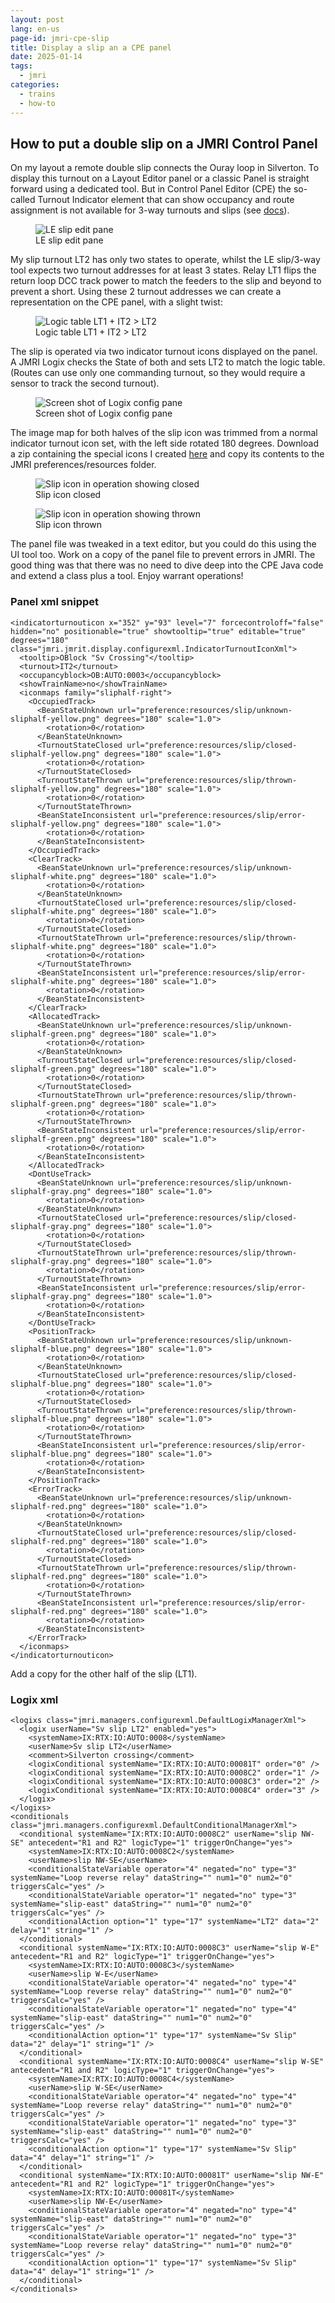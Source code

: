```yaml
---
layout: post
lang: en-us
page-id: jmri-cpe-slip
title: Display a slip an a CPE panel
date: 2025-01-14
tags:
  - jmri
categories:
  - trains
  - how-to
---
```


## How to put a double slip on a JMRI Control Panel

On my layout a remote double slip connects the Ouray loop in Silverton. To display this turnout on a Layout Editor panel or a classic Panel is straight forward using a dedicated tool. But in Control Panel Editor (CPE) the so-called Turnout Indicator element that can show occupancy and route assignment is not available for 3-way turnouts and slips (see [docs](www.jmri.org/help/en/package/jmri/jmrit/display/ControlPanelEditor.shtml)).

<figure><img src='{{ "/assets/img/trains2/jmri/jmri-le-slipedit.png" | relative_url }}' alt="LE slip edit pane" class='img-fluid'><figcaption class="kleiner">LE slip edit pane</figcaption></figure>

My slip turnout LT2 has only two states to operate, whilst the LE slip/3-way tool expects two turnout addresses for at least 3 states.
Relay LT1 flips the return loop DCC track power to match the feeders to the slip and beyond to prevent a short.
Using these 2 turnout addresses we can create a representation on the CPE panel, with a slight twist:

<figure><img src='{{ "/assets/img/trains2/jmri/slip-logic-table.png" | relative_url }}' alt="Logic table LT1 + IT2 > LT2" class='img-fluid'><figcaption class="kleiner">Logic table LT1 + IT2 > LT2</figcaption></figure>

The slip is operated via two indicator turnout icons displayed on the panel.
A JMRI Logix checks the State of both and sets LT2 to match the logic table. (Routes can use only one commanding turnout, so they would require a sensor to track the second turnout).

<figure><img src='{{ "/assets/img/trains2/jmri/jmri-logix-edit.png" | relative_url }}' alt="Screen shot of Logix config pane" class='img-fluid'><figcaption class="kleiner">Screen shot of Logix config pane</figcaption></figure>

The image map for both halves of the slip icon was trimmed from a normal indicator turnout icon set, with the left side rotated 180 degrees.
Download a zip containing the special icons I created [here](/assets/downloads/jmriprefs-resources-slip.zip) and copy its contents to the JMRI preferences/resources folder.

<div class="row">
<div class="col-sm">
<figure><img src='{{ "/assets/img/trains2/jmri/cpe-slip-c.png" | relative_url }}' alt="Slip icon in operation showing closed" class='img-fluid'><figcaption class="kleiner">Slip icon closed</figcaption></figure>
</div>
<div class="col-sm">
<figure><img src='{{ "/assets/img/trains2/jmri/cpe-slip-t.png" | relative_url }}' alt="Slip icon in operation showing thrown" class='img-fluid'><figcaption class="kleiner">Slip icon thrown</figcaption></figure>
</div>
</div>

The panel file was tweaked in a text editor, but you could do this using the UI tool too. Work on a copy of the panel file to prevent errors in JMRI.
The good thing was that there was no need to dive deep into the CPE Java code and extend a class plus a tool. Enjoy warrant operations!

### Panel xml snippet

```
<indicatorturnouticon x="352" y="93" level="7" forcecontroloff="false" hidden="no" positionable="true" showtooltip="true" editable="true" degrees="180" class="jmri.jmrit.display.configurexml.IndicatorTurnoutIconXml">
  <tooltip>OBlock "Sv Crossing"</tooltip>
  <turnout>IT2</turnout>
  <occupancyblock>OB:AUTO:0003</occupancyblock>
  <showTrainName>no</showTrainName>
  <iconmaps family="sliphalf-right">
    <OccupiedTrack>
      <BeanStateUnknown url="preference:resources/slip/unknown-sliphalf-yellow.png" degrees="180" scale="1.0">
        <rotation>0</rotation>
      </BeanStateUnknown>
      <TurnoutStateClosed url="preference:resources/slip/closed-sliphalf-yellow.png" degrees="180" scale="1.0">
        <rotation>0</rotation>
      </TurnoutStateClosed>
      <TurnoutStateThrown url="preference:resources/slip/thrown-sliphalf-yellow.png" degrees="180" scale="1.0">
        <rotation>0</rotation>
      </TurnoutStateThrown>
      <BeanStateInconsistent url="preference:resources/slip/error-sliphalf-yellow.png" degrees="180" scale="1.0">
        <rotation>0</rotation>
      </BeanStateInconsistent>
    </OccupiedTrack>
    <ClearTrack>
      <BeanStateUnknown url="preference:resources/slip/unknown-sliphalf-white.png" degrees="180" scale="1.0">
        <rotation>0</rotation>
      </BeanStateUnknown>
      <TurnoutStateClosed url="preference:resources/slip/closed-sliphalf-white.png" degrees="180" scale="1.0">
        <rotation>0</rotation>
      </TurnoutStateClosed>
      <TurnoutStateThrown url="preference:resources/slip/thrown-sliphalf-white.png" degrees="180" scale="1.0">
        <rotation>0</rotation>
      </TurnoutStateThrown>
      <BeanStateInconsistent url="preference:resources/slip/error-sliphalf-white.png" degrees="180" scale="1.0">
        <rotation>0</rotation>
      </BeanStateInconsistent>
    </ClearTrack>
    <AllocatedTrack>
      <BeanStateUnknown url="preference:resources/slip/unknown-sliphalf-green.png" degrees="180" scale="1.0">
        <rotation>0</rotation>
      </BeanStateUnknown>
      <TurnoutStateClosed url="preference:resources/slip/closed-sliphalf-green.png" degrees="180" scale="1.0">
        <rotation>0</rotation>
      </TurnoutStateClosed>
      <TurnoutStateThrown url="preference:resources/slip/thrown-sliphalf-green.png" degrees="180" scale="1.0">
        <rotation>0</rotation>
      </TurnoutStateThrown>
      <BeanStateInconsistent url="preference:resources/slip/error-sliphalf-green.png" degrees="180" scale="1.0">
        <rotation>0</rotation>
      </BeanStateInconsistent>
    </AllocatedTrack>
    <DontUseTrack>
      <BeanStateUnknown url="preference:resources/slip/unknown-sliphalf-gray.png" degrees="180" scale="1.0">
        <rotation>0</rotation>
      </BeanStateUnknown>
      <TurnoutStateClosed url="preference:resources/slip/closed-sliphalf-gray.png" degrees="180" scale="1.0">
        <rotation>0</rotation>
      </TurnoutStateClosed>
      <TurnoutStateThrown url="preference:resources/slip/thrown-sliphalf-gray.png" degrees="180" scale="1.0">
        <rotation>0</rotation>
      </TurnoutStateThrown>
      <BeanStateInconsistent url="preference:resources/slip/error-sliphalf-gray.png" degrees="180" scale="1.0">
        <rotation>0</rotation>
      </BeanStateInconsistent>
    </DontUseTrack>
    <PositionTrack>
      <BeanStateUnknown url="preference:resources/slip/unknown-sliphalf-blue.png" degrees="180" scale="1.0">
        <rotation>0</rotation>
      </BeanStateUnknown>
      <TurnoutStateClosed url="preference:resources/slip/closed-sliphalf-blue.png" degrees="180" scale="1.0">
        <rotation>0</rotation>
      </TurnoutStateClosed>
      <TurnoutStateThrown url="preference:resources/slip/thrown-sliphalf-blue.png" degrees="180" scale="1.0">
        <rotation>0</rotation>
      </TurnoutStateThrown>
      <BeanStateInconsistent url="preference:resources/slip/error-sliphalf-blue.png" degrees="180" scale="1.0">
        <rotation>0</rotation>
      </BeanStateInconsistent>
    </PositionTrack>
    <ErrorTrack>
      <BeanStateUnknown url="preference:resources/slip/unknown-sliphalf-red.png" degrees="180" scale="1.0">
        <rotation>0</rotation>
      </BeanStateUnknown>
      <TurnoutStateClosed url="preference:resources/slip/closed-sliphalf-red.png" degrees="180" scale="1.0">
        <rotation>0</rotation>
      </TurnoutStateClosed>
      <TurnoutStateThrown url="preference:resources/slip/thrown-sliphalf-red.png" degrees="180" scale="1.0">
        <rotation>0</rotation>
      </TurnoutStateThrown>
      <BeanStateInconsistent url="preference:resources/slip/error-sliphalf-red.png" degrees="180" scale="1.0">
        <rotation>0</rotation>
      </BeanStateInconsistent>
    </ErrorTrack>
  </iconmaps>
</indicatorturnouticon>
```

Add a copy for the other half of the slip (LT1).

### Logix xml

```
<logixs class="jmri.managers.configurexml.DefaultLogixManagerXml">
  <logix userName="Sv slip LT2" enabled="yes">
    <systemName>IX:RTX:IO:AUTO:0008</systemName>
    <userName>Sv slip LT2</userName>
    <comment>Silverton crossing</comment>
    <logixConditional systemName="IX:RTX:IO:AUTO:00081T" order="0" />
    <logixConditional systemName="IX:RTX:IO:AUTO:0008C2" order="1" />
    <logixConditional systemName="IX:RTX:IO:AUTO:0008C3" order="2" />
    <logixConditional systemName="IX:RTX:IO:AUTO:0008C4" order="3" />
  </logix>
</logixs>
<conditionals class="jmri.managers.configurexml.DefaultConditionalManagerXml">
  <conditional systemName="IX:RTX:IO:AUTO:0008C2" userName="slip NW-SE" antecedent="R1 and R2" logicType="1" triggerOnChange="yes">
    <systemName>IX:RTX:IO:AUTO:0008C2</systemName>
    <userName>slip NW-SE</userName>
    <conditionalStateVariable operator="4" negated="no" type="3" systemName="Loop reverse relay" dataString="" num1="0" num2="0" triggersCalc="yes" />
    <conditionalStateVariable operator="1" negated="no" type="3" systemName="slip-east" dataString="" num1="0" num2="0" triggersCalc="yes" />
    <conditionalAction option="1" type="17" systemName="LT2" data="2" delay="1" string="1" />
  </conditional>
  <conditional systemName="IX:RTX:IO:AUTO:0008C3" userName="slip W-E" antecedent="R1 and R2" logicType="1" triggerOnChange="yes">
    <systemName>IX:RTX:IO:AUTO:0008C3</systemName>
    <userName>slip W-E</userName>
    <conditionalStateVariable operator="4" negated="no" type="4" systemName="Loop reverse relay" dataString="" num1="0" num2="0" triggersCalc="yes" />
    <conditionalStateVariable operator="1" negated="no" type="4" systemName="slip-east" dataString="" num1="0" num2="0" triggersCalc="yes" />
    <conditionalAction option="1" type="17" systemName="Sv Slip" data="2" delay="1" string="1" />
  </conditional>
  <conditional systemName="IX:RTX:IO:AUTO:0008C4" userName="slip W-SE" antecedent="R1 and R2" logicType="1" triggerOnChange="yes">
    <systemName>IX:RTX:IO:AUTO:0008C4</systemName>
    <userName>slip W-SE</userName>
    <conditionalStateVariable operator="4" negated="no" type="4" systemName="Loop reverse relay" dataString="" num1="0" num2="0" triggersCalc="yes" />
    <conditionalStateVariable operator="1" negated="no" type="3" systemName="slip-east" dataString="" num1="0" num2="0" triggersCalc="yes" />
    <conditionalAction option="1" type="17" systemName="Sv Slip" data="4" delay="1" string="1" />
  </conditional>
  <conditional systemName="IX:RTX:IO:AUTO:00081T" userName="slip NW-E" antecedent="R1 and R2" logicType="1" triggerOnChange="yes">
    <systemName>IX:RTX:IO:AUTO:00081T</systemName>
    <userName>slip NW-E</userName>
    <conditionalStateVariable operator="4" negated="no" type="4" systemName="slip-east" dataString="" num1="0" num2="0" triggersCalc="yes" />
    <conditionalStateVariable operator="1" negated="no" type="3" systemName="Loop reverse relay" dataString="" num1="0" num2="0" triggersCalc="yes" />
    <conditionalAction option="1" type="17" systemName="Sv Slip" data="4" delay="1" string="1" />
  </conditional>
</conditionals>
```
